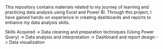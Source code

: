 This repository contains materials related to my journey of learning and practicing data analysis using Excel and Power BI. 
Through this project, I have gained hands-on experience in creating dashboards and reports to enhance my data analysis skills.

Skills Acquired
    -> Data cleaning and preparation techniques (Using Power Query)
    -> Data analysis and interpretation
    -> Dashboard and report design
    -> Data visualization

